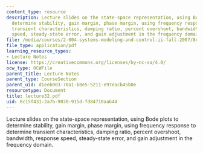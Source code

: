 ```yaml
---
content_type: resource
description: Lecture slides on the state-space representation, using Bode plots to
  determine stability, gain margin, phase margin, using frequency response to determine
  transient characteristics, damping ratio, percent overshoot, bandwidth, response
  speed, steady-state error, and gain adjustment in the frequency domain.
file: /media/courses/2-004-systems-modeling-and-control-ii-fall-2007/8c15f4312a7b9030915dfd84710aa644_lecture32.pdf
file_type: application/pdf
learning_resource_types:
- Lecture Notes
license: https://creativecommons.org/licenses/by-nc-sa/4.0/
ocw_type: OCWFile
parent_title: Lecture Notes
parent_type: CourseSection
parent_uid: d1eeb003-70a1-b8e5-5211-e97eacb45b0e
resourcetype: Document
title: lecture32.pdf
uid: 8c15f431-2a7b-9030-915d-fd84710aa644
---
```

Lecture slides on the state-space representation, using Bode plots to determine stability, gain margin, phase margin, using frequency response to determine transient characteristics, damping ratio, percent overshoot, bandwidth, response speed, steady-state error, and gain adjustment in the frequency domain.